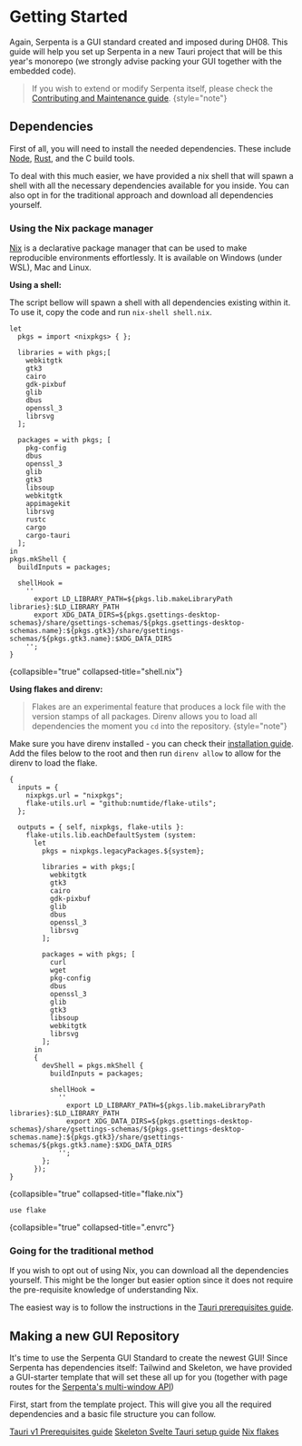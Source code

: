 # Getting Started

Again, Serpenta is a GUI standard created and imposed during DH08. This guide will help you set up Serpenta
in a new Tauri project that will be this year's monorepo (we strongly advise packing your GUI together with
the embedded code). 

> If you wish to extend or modify Serpenta itself, please check the [Contributing and Maintenance guide](Contributing-Maintenance.md).
> {style="note"}

## Dependencies

First of all, you will need to install the needed dependencies. These include [Node](https://nodejs.org/en), [Rust](https://www.rust-lang.org/), and
the C build tools. 

To deal with this much easier, we have provided a nix shell that will spawn a shell with all the necessary 
dependencies available for you inside. You can also opt in for the traditional approach and download all 
dependencies yourself.

### Using the Nix package manager

[Nix](https://nixos.org/) is a declarative package manager that can be used to make reproducible environments 
effortlessly. It is available on Windows (under WSL), Mac and Linux. 

**Using a shell:**

The script bellow will spawn a shell with all dependencies existing within it. To use it, copy the code and 
run `nix-shell shell.nix`.

```
let
  pkgs = import <nixpkgs> { };

  libraries = with pkgs;[
    webkitgtk
    gtk3
    cairo
    gdk-pixbuf
    glib
    dbus
    openssl_3
    librsvg
  ];

  packages = with pkgs; [
    pkg-config
    dbus
    openssl_3
    glib
    gtk3
    libsoup
    webkitgtk
    appimagekit
    librsvg
    rustc
    cargo
    cargo-tauri
  ];
in
pkgs.mkShell {
  buildInputs = packages;

  shellHook =
    ''
      export LD_LIBRARY_PATH=${pkgs.lib.makeLibraryPath libraries}:$LD_LIBRARY_PATH
      export XDG_DATA_DIRS=${pkgs.gsettings-desktop-schemas}/share/gsettings-schemas/${pkgs.gsettings-desktop-schemas.name}:${pkgs.gtk3}/share/gsettings-schemas/${pkgs.gtk3.name}:$XDG_DATA_DIRS
    '';
}
```
{collapsible="true" collapsed-title="shell.nix"}

**Using flakes and direnv:**

> Flakes are an experimental feature that produces a lock file with the version stamps of all packages. 
> Direnv allows you to load all dependencies the moment you `cd` into the repository.
> {style="note"} 

Make sure you have
direnv installed - you can check their [installation guide](https://direnv.net/docs/installation.html). Add the files below to the root and then
run `direnv allow` to allow for the direnv to load the flake.

```
{
  inputs = {
    nixpkgs.url = "nixpkgs";
    flake-utils.url = "github:numtide/flake-utils";
  };

  outputs = { self, nixpkgs, flake-utils }:
    flake-utils.lib.eachDefaultSystem (system:
      let
        pkgs = nixpkgs.legacyPackages.${system};

        libraries = with pkgs;[
          webkitgtk
          gtk3
          cairo
          gdk-pixbuf
          glib
          dbus
          openssl_3
          librsvg
        ];

        packages = with pkgs; [
          curl
          wget
          pkg-config
          dbus
          openssl_3
          glib
          gtk3
          libsoup
          webkitgtk
          librsvg
        ];
      in
      {
        devShell = pkgs.mkShell {
          buildInputs = packages;

          shellHook =
            ''
              export LD_LIBRARY_PATH=${pkgs.lib.makeLibraryPath libraries}:$LD_LIBRARY_PATH
              export XDG_DATA_DIRS=${pkgs.gsettings-desktop-schemas}/share/gsettings-schemas/${pkgs.gsettings-desktop-schemas.name}:${pkgs.gtk3}/share/gsettings-schemas/${pkgs.gtk3.name}:$XDG_DATA_DIRS
            '';
        };
      });
}
```
{collapsible="true" collapsed-title="flake.nix"}

```
use flake
```
{collapsible="true" collapsed-title=".envrc"}

### Going for the traditional method

If you wish to opt out of using Nix, you can download all the dependencies yourself. This might be
the longer but easier option since it does not require the pre-requisite knowledge of understanding
Nix. 

The easiest way is to follow the instructions in the [Tauri prerequisites guide](https://tauri.app/v1/guides/getting-started/prerequisites).

## Making a new GUI Repository

It's time to use the Serpenta GUI Standard to create the newest GUI! Since Serpenta has dependencies
itself: Tailwind and Skeleton, we have provided a GUI-starter template that will set these all up for
you (together with page routes for the [Serpenta's multi-window API](Windows.md))

First, start from the template project. This will give you all the required dependencies and a basic
file structure you can follow.

<seealso>
    <category ref="external">
        <a href="https://tauri.app/v1/guides/getting-started/prerequisites">Tauri v1 Prerequisites guide</a>
        <a href="https://www.skeleton.dev/docs/tauri">Skeleton Svelte Tauri setup guide</a>
        <a href="https://wiki.nixos.org/wiki/Flakes">Nix flakes</a>
    </category>
</seealso>
